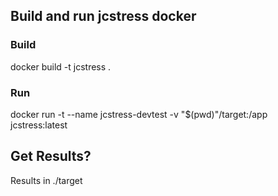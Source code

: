 ## Build and run jcstress docker

### Build
docker build -t jcstress .

### Run
 docker run -t --name jcstress-devtest -v "$(pwd)"/target:/app jcstress:latest


## Get Results?
 Results in ./target
